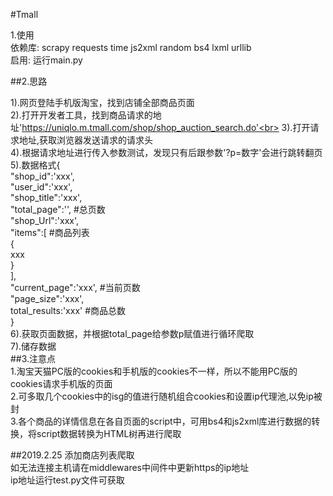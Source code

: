 #Tmall<br>

1.使用 <br>
依赖库: scrapy requests time js2xml random bs4 lxml urllib <br>
启用: 运行main.py

##2.思路

1).网页登陆手机版淘宝，找到店铺全部商品页面<br>
2).打开开发者工具，找到商品请求的地址'https://uniqlo.m.tmall.com/shop/shop_auction_search.do'<br>
3).打开请求地址,获取浏览器发送请求的请求头<br>
4).根据请求地址进行传入参数测试，发现只有后跟参数'?p=数字'会进行跳转翻页<br>
5).数据格式{<br>
	"shop_id":'xxx',	<br>
	"user_id":'xxx',<br>
	"shop_title":'xxx',<br>
	"total_page":'',		#总页数<br>
	"shop_Url":'xxx',<br>
	"items":[				#商品列表<br>
		{<br>
		xxx		<br>
		}		<br>
	],	<br>
	"current_page":'xxx',	#当前页数<br>
	"page_size":'xxx',		<br>
	total_results:'xxx'		#商品总数<br>
	}<br>
6).获取页面数据，并根据total_page给参数p赋值进行循环爬取<br>
7).储存数据<br>
##3.注意点 <br>
1.淘宝天猫PC版的cookies和手机版的cookies不一样，所以不能用PC版的cookies请求手机版的页面 <br>
2.可多取几个cookies中的isg的值进行随机组合cookies和设置ip代理池,以免ip被封 <br>
3.各个商品的详情信息在各自页面的script中，可用bs4和js2xml库进行数据的转换，将script数据转换为HTML树再进行爬取<br>

##2019.2.25 
添加商店列表爬取 <br>
如无法连接主机请在middlewares中间件中更新https的ip地址 <br>
ip地址运行test.py文件可获取
